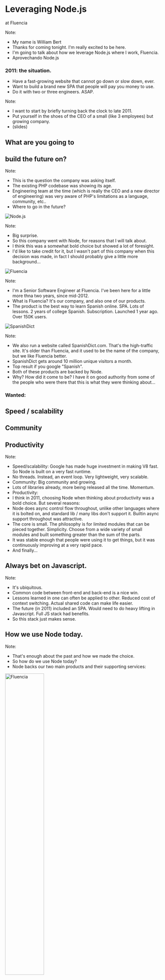 # Leveraging Node.js
at Fluencia

Note:
- My name is William Bert
- Thanks for coming tonight. I'm really excited to be here.
- I'm going to talk about how we leverage Node.js where I work, Fluencia.
- Aprovechando Node.js



### 2011: the situation.

* Have a fast-growing website that cannot go down or slow down, ever.
* Want to build a brand new SPA that people will pay you money to use.
* Do it with two or three engineers. ASAP.

Note:
- I want to start by briefly turning back the clock to late 2011.
- Put yourself in the shoes of the CEO of a small (like 3 employees) but growing
  company.
- (slides)



## What are you going to
## build the future on?

Note:
- This is the question the company was asking itself.
- The existing PHP codebase was showing its age.
- Engineering team at the time (which is really the CEO and a new director of
  engineering) was very aware of PHP's limitations as a language, community,
  etc..
- Where to go in the future?



<img class="logo" src="./img/logo_node.png" alt="Node.js">

Note:
- Big surprise.
- So this company went with Node, for reasons that I will talk about.
- I think this was a somewhat bold choice but showed a lot of foresight.
- I'd like to take credit for it, but I wasn't part of this company when this
  decision was made, in fact I should probably give a little more background...



<img class="logo" src="./img/logo_fluencia.png" alt="Fluencia">

Note:
- I'm a Senior Software Engineer at Fluencia. I've been here for a little more
  thna two years, since mid-2012.
- What is Fluencia? It's our company, and also one of our products.
- The product is the best way to learn Spanish online. SPA. Lots of lessons. 2
  years of college Spanish. Subscription. Launched 1 year ago. Over 150K users.



<img class="logo" src="./img/logo_sd.png" alt="SpanishDict">

Note:
- We also run a website called SpanishDict.com. That's the high-traffic site.
  It's older than Fluencia, and it used to be the name of the company, but we
  like Fluencia better.
- SpanishDict gets around 10 million unique visitors a month.
- Top result if you google "Spanish".
- Both of these products are backed by Node.
- Why? How did it come to be? I have it on good authority from some of the
  people who were there that this is what they were thinking about...



### Wanted:

## Speed / scalability
## Community
## Productivity

Note:
- Speed/scalability: Google has made huge investment in making V8 fast. So Node
  is built on a very fast runtime.
- No threads. Instead, an event loop. Very lightweight, very scalable.
- Community: Big community and growing.
- Lots of libraries already, more being released all the time. Momentum.
- Productivity:
- I think in 2011, choosing Node when thinking about productivity was a bold
  choice. But several reasons:
- Node does async control flow throughout, unlike other languages where it is
  bolted on, and standard lib / many libs don't support it. Builtin async
  support throughout was attractive.
- The core is small. The philosophy is for limited modules that can be pieced
  together. Simplicity. Choose from a wide variety of small modules and built
  something greater than the sum of the parts.
- It was stable enough that people were using it to get things, but it was
  continuously improving at a very rapid pace.
- And finally...



## Always bet on Javascript.

Note:
- It's ubiquitous.
- Common code between front-end and back-end is a nice win.
- Lessons learned in one can often be applied to other. Reduced cost of context
  switching. Actual shared code can make life easier.
- The future (in 2011) included an SPA. Would need to do heavy lifting in
  Javascript. Full JS stack had benefits.
- So this stack just makes sense.



## How we use Node today.

Note:
- That's enough about the past and how we made the choice.
- So how do we use Node today?
- Node backs our two main products and their supporting services:



<img class="logo half-size" src="./img/logo_fluencia.png" alt="Fluencia"
style="height: 50%; width: 50%">

* Fluencia: single page app with API.
* Cicero: text to speech service.
* Aurora: media transformation.

Note:
- Fluencia is an SPA for teaching Spanish to English speakers.
- It was a brand new project in the summer of 2012 when I started with the
  company.
- Now it has more than 150K users.
- It has some supporting services also built with Node.



<img class="logo half-size" src="./img/logo_fluencia.png" alt="Fluencia"
style="height: 50%; width: 50%">

* AWS
* MongoDB / Mongoose
* Node.js
* Express

* Require
* Backbone
* Jade + LESS
* Travis

Note:
- Fluencia's stack.



<img class="logo half-size" src="./img/logo_fluencia.png" alt="Fluencia"
style="height: 50%; width: 50%">

### About 8K LOC shared
### between client and server.

- a/b experiments
- access control
- constants
- native language support (nls)
- validation

Note:
- A noteable thing about Fluencia is the shared code.
- Fluencia has about 8K LOC shared between client and server:
- Literally common code between front-end and back-end.
- Shared code makes life easier.
- Certain things can be done exactly the same between client and server.
- Lessons learned in one place can often be applied to other.
- Reduced cost of context switching.



<img class="logo" src="./img/logo_sd.png" alt="SpanishDict" style="height: 50%;
width: 50%">

* SpanishDict.com: website.
* Atalanta: data access layer.
* Spotcheck: lightweight S3 log querying.

Note:
- Our other main product is SpanishDict. 10M unique visitors/month.
- Traditional website.
- Also have several supporting services for it written in Node.



<img class="logo" src="./img/logo_sd.png" alt="SpanishDict" style="height: 50%;
width: 50%">

* AWS
* MySQL
* Node.js
* Express

* Browserify
* Travis

Note:
- SpanishDict's stack.



<img class="logo" src="./img/logo_sd.png" alt="SpanishDict" style="height: 50%;
width: 50%">
## Productivity

- 700+ unit tests that run in seconds.
- 10 minute deploys, deploy at least once a day.
- Speed continues **not** to be a problem as we add new features.
- 2-3 boxes running each application, for redundancy, not load.

Note:
- Some evidence of how we're able to be productive with Node.



<img class="logo" src="./img/logo_sd.png" alt="SpanishDict" style="height: 50%;
width: 50%">

* Dirty secret: a few parts of our site are still powered by legacy PHP app.
* Node makes proxying easy:
  * `node-http-proxy` module.
  * Tweak as needed to inject updated header, footer, styles.

Note:
- A dirty secret: a few parts, < 1% of traffic, still powered by PHP.
- Very practical choice.
- We are a small shop. For a long time, 2 engineers, then 3, now we have a few more.
- We do cost/benefit analysis on everything we do.
- Complicated parts to reimplement. Why do it?
- An example of how Node allows you to implement things quickly and try new
  things out at a very low cost.



<img class="logo" src="./img/logo_sd.png" alt="SpanishDict" style="height: 50%;
width: 50%">
<img class="logo" src="./img/routing.svg" alt="SpanishDict routing">



## Thriving
## in Nodeland

Note:
- Now I'll talk about some of the practices we use to survive and thrive while
using Node.



## Challenges

* Not always clear what are best practices.
  * npm: point of failure.
  * Error handling and recovery.
* Lots of modules to sort through.
* Bringing new developers up to speed.

Note:
- Let's be clear: Node is not perfect.
- Here are some of the challenges we've found.
- Node is young and changing quickly. Best practices are not always clear or
  even known.
- A couple examples. (slide)
- Is checking in node_modules a best practice? It solved our problem, but is it?
- Node ecosystem is huge, and was (is) immature. For example, the original Mysql
  lib did not do connection pooling correctly. So we had to reimplement it
  ourselves. Price you pay.
- New developers are not always thinking asynchronously, though more and more
  they are!



### Care about ops.
- Thorough, informative logging.
- Resources maybe not a problem.
- Handle errors and uncaught exceptions.

Note:
- Logging brings visibility so you can figure out and solve problems. Several
  good libraries to help with this.
- Resources were less of a problem for us, anyway.
- Error handling and the notorious uncaught exception can cause downtime. Figure
  out what is acceptable to you and then figure out how to accomplish it. A little more...



### Towards 100% uptime.

- Had a problem. Needed a solution.
- Looked for community resources.
- Read `cluster`, `child_process`, and `domain` module source.
- Developed a solution that works for us.

Note:
- We had a problem with occasional uncaught exceptions bringing down a whole
  worker process which was serving many users at once.
- Dove into it and figured out an approach.



## Embrace the community.

* Follow leaders on Twitter, other channels.
* Hang out on #Node.js IRC.
* Meetups!
* We made our own meetup: Nova Node.

Note:
- The community is a huge resource, lots of smart people and good knowlege.



## Learn the ecosystem.

Note:
- Node core is small. Does much less out of the box than some things.
- Node ecosystem is very modular. Double-edged sword: more choices, more
  innovation but can be less clear what is best. Also, things might not be
  maintained.
- Node is still very new. Also double-edge sword: smaller pool of potential
  candidates, less experience with Node. But candidates eager to learn something
  new. Excitement.



## How to find modules.

- Favorite search engine
- Community / word of mouth
- What are your deps' deps?

Note:
- Finding modules is usually easy.



## How to choose modules.

There is no perfect way, but consider:

- Who created/maintains it?
- Who uses it?
- NPM last-published date?
- Recent activity?
- Open issues and PRs?
- Decent docs?
- ??

Note:
- Choosing modules can be trickier.
- How to evaluate what is best? Here are some ideas.
- Can always contribute back to open source modules!



## Keep an eye on the future.

Note:
- We were monitoring the release of 0.10.
- Now we're looking at 0.11 to see what's coming in 0.12.
- 1.0 is not far off.



## How we learned
## and continue to learn
## Node.js.



## Build something!

Note:
- Can only really learn by doing.
- Build something. Anything.
- My first big assignment was to make a server to proxy TTS requests to the
  command-line based, definitely not-internet friendly enterprise software we'd
  licensed to generate the actual tts audio.
- Great project to learn how to structure an Express application, learn about
  streams and piping, and about communicating with child processes.



## Read all the docs.

Note:
- Core is small. The docs are not that big. You can do it.
- Much easier than with some other mature languages.
- You will learn something. Probably lots of things.
- They could still be improved, though.



## Give a talk.

Note:
- Pick something, anything that you want to learn about.
- No greater motivation to learn than putting yourself in the spotlight. It
helps that the community, especially here in DC in my experience, is friendly,
welcoming, supportive, fun.



## Onboarding.

* Small new tickets
* Point new devs in right direction
* Pair programming
* Code review
* Encourage personal projects
* Encourage community involvement

Note:
- Onboarding is great fun! Watching someone appreciate the power at their fingertips.xs
- We are growing. Went from 2 FT engineers when I started to 5 + interns, and
  actively hiring.



## [engineering.fluencia.com](http://engineering.fluencia.com)
## [fluencia.com/about-us/careers](http://www.fluencia.com/about-us/careers/)
## [@williamjohnbert](http://www.twitter.com/williamjohnbert)

Note:
- Read our engineering blog to learn more.
- If what we do sounded interesting, check out our careers page.
- Thanks for listening. That's it.
